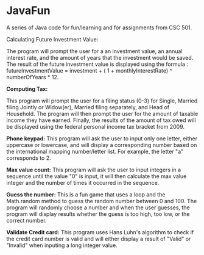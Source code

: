 # JavaFun
A series of Java code for fun/learning and for assignments from CSC 501.

Calculating Future Investment Value:

  The program will prompt the user for a an investment value, an annual interest rate, and the amount of years that the investment would be saved. The result of the future investment value is displayed using the formula : futureInvestmentValue = investment + ( 1 + monthlyInterestRate) ^ numberOfYears * 12.
  
  
 **Computing Tax:**
  
  This program will prompt the user for a filing status (0-3) for Single, Married filing Jointly or Widow(er), Married filing separately, and Head of Household. The program will then prompt the user for the amount of taxable income they have earned. Finally, the results of the amount of tax owed will be displayed using the federal personal income tax bracket from 2009.
  
  
**Phone keypad:**
  This program will ask the user to input only one letter, either uppercase or lowercase, and will display a corresponding number based on the international mapping number/letter list. For example, the letter "a" corresponds to 2. 


**Max value count:**
  This program will ask the user to input integers in a sequence until the value "0" is input, it will then calculate the max value integer and the number of times it occurred in the sequence.

**Guess the number:**
  This is a fun game that uses a loop and the Math.random method to guess the random number between 0 and 100. The program will randomly choose a number and when the user guesses, the program will display results whether the guess is too high, too low, or the correct number.

**Validate Credit card:**
  This program uses Hans Luhn's algorithm to check if the credit card number is valid and will either display a result of "Valid" or "Invalid" when inputing a long integer value.
